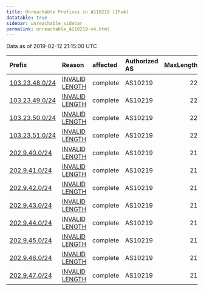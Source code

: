 ```yaml
---
title: Unreachable Prefixes in AS10219 (IPv4)
datatable: true
sidebar: unreachable_sidebar
permalink: unreachable_AS10219-v4.html
---
```


Data as of 2019-02-12 21:15:00 UTC


<div class="datatable-begin"></div>

| Prefix                                                 | Reason                                                                                                   | affected   | Authorized AS   |   MaxLength | Anchor                                       |   unreachable /24s |
|:-------------------------------------------------------|:---------------------------------------------------------------------------------------------------------|:-----------|:----------------|------------:|:---------------------------------------------|-------------------:|
| [103.23.48.0/24](https://stat.ripe.net/103.23.48.0/24) | [INVALID LENGTH](https://rpki-validator.ripe.net/announcement-preview?asn=AS10219&prefix=103.23.48.0/24) | complete   | AS10219         |          22 | [APNIC](unreachable_APNIC_RPKI_Root-v4.html) |                  1 |
| [103.23.49.0/24](https://stat.ripe.net/103.23.49.0/24) | [INVALID LENGTH](https://rpki-validator.ripe.net/announcement-preview?asn=AS10219&prefix=103.23.49.0/24) | complete   | AS10219         |          22 | [APNIC](unreachable_APNIC_RPKI_Root-v4.html) |                  1 |
| [103.23.50.0/24](https://stat.ripe.net/103.23.50.0/24) | [INVALID LENGTH](https://rpki-validator.ripe.net/announcement-preview?asn=AS10219&prefix=103.23.50.0/24) | complete   | AS10219         |          22 | [APNIC](unreachable_APNIC_RPKI_Root-v4.html) |                  1 |
| [103.23.51.0/24](https://stat.ripe.net/103.23.51.0/24) | [INVALID LENGTH](https://rpki-validator.ripe.net/announcement-preview?asn=AS10219&prefix=103.23.51.0/24) | complete   | AS10219         |          22 | [APNIC](unreachable_APNIC_RPKI_Root-v4.html) |                  1 |
| [202.9.40.0/24](https://stat.ripe.net/202.9.40.0/24)   | [INVALID LENGTH](https://rpki-validator.ripe.net/announcement-preview?asn=AS10219&prefix=202.9.40.0/24)  | complete   | AS10219         |          21 | [APNIC](unreachable_APNIC_RPKI_Root-v4.html) |                  1 |
| [202.9.41.0/24](https://stat.ripe.net/202.9.41.0/24)   | [INVALID LENGTH](https://rpki-validator.ripe.net/announcement-preview?asn=AS10219&prefix=202.9.41.0/24)  | complete   | AS10219         |          21 | [APNIC](unreachable_APNIC_RPKI_Root-v4.html) |                  1 |
| [202.9.42.0/24](https://stat.ripe.net/202.9.42.0/24)   | [INVALID LENGTH](https://rpki-validator.ripe.net/announcement-preview?asn=AS10219&prefix=202.9.42.0/24)  | complete   | AS10219         |          21 | [APNIC](unreachable_APNIC_RPKI_Root-v4.html) |                  1 |
| [202.9.43.0/24](https://stat.ripe.net/202.9.43.0/24)   | [INVALID LENGTH](https://rpki-validator.ripe.net/announcement-preview?asn=AS10219&prefix=202.9.43.0/24)  | complete   | AS10219         |          21 | [APNIC](unreachable_APNIC_RPKI_Root-v4.html) |                  1 |
| [202.9.44.0/24](https://stat.ripe.net/202.9.44.0/24)   | [INVALID LENGTH](https://rpki-validator.ripe.net/announcement-preview?asn=AS10219&prefix=202.9.44.0/24)  | complete   | AS10219         |          21 | [APNIC](unreachable_APNIC_RPKI_Root-v4.html) |                  1 |
| [202.9.45.0/24](https://stat.ripe.net/202.9.45.0/24)   | [INVALID LENGTH](https://rpki-validator.ripe.net/announcement-preview?asn=AS10219&prefix=202.9.45.0/24)  | complete   | AS10219         |          21 | [APNIC](unreachable_APNIC_RPKI_Root-v4.html) |                  1 |
| [202.9.46.0/24](https://stat.ripe.net/202.9.46.0/24)   | [INVALID LENGTH](https://rpki-validator.ripe.net/announcement-preview?asn=AS10219&prefix=202.9.46.0/24)  | complete   | AS10219         |          21 | [APNIC](unreachable_APNIC_RPKI_Root-v4.html) |                  1 |
| [202.9.47.0/24](https://stat.ripe.net/202.9.47.0/24)   | [INVALID LENGTH](https://rpki-validator.ripe.net/announcement-preview?asn=AS10219&prefix=202.9.47.0/24)  | complete   | AS10219         |          21 | [APNIC](unreachable_APNIC_RPKI_Root-v4.html) |                  1 |

<div class="datatable-end"></div>
